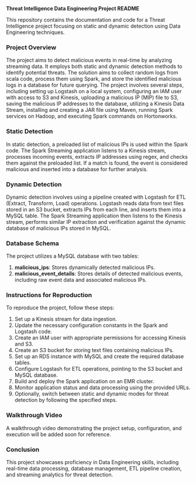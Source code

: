 **Threat Intelligence Data Engineering Project README**

This repository contains the documentation and code for a Threat Intelligence project focusing on static and dynamic detection using Data Engineering techniques.

### Project Overview

The project aims to detect malicious events in real-time by analyzing streaming data. It employs both static and dynamic detection methods to identify potential threats.
The solution aims to collect random logs from scala code, process them using Spark, and store the identified malicious logs in a database for future querying.
The project involves several steps, including setting up Logstash on a local system, configuring an IAM user with access to S3 and Kinesis, uploading a malicious IP (MIP) file to S3, saving the malicious IP addresses to the database, utilizing a Kinesis Data Stream, installing and creating a JAR file using Maven, running Spark services on Hadoop, and executing Spark commands on Hortonworks.

### Static Detection

In static detection, a preloaded list of malicious IPs is used within the Spark code. The Spark Streaming application listens to a Kinesis stream, processes incoming events, extracts IP addresses using regex, and checks them against the preloaded list. If a match is found, the event is considered malicious and inserted into a database for further analysis.

### Dynamic Detection

Dynamic detection involves using a pipeline created with Logstash for ETL (Extract, Transform, Load) operations. Logstash reads data from text files stored in an S3 bucket, extracts IPs from each line, and inserts them into a MySQL table. The Spark Streaming application then listens to the Kinesis stream, performs similar IP extraction and verification against the dynamic database of malicious IPs stored in MySQL.

### Database Schema

The project utilizes a MySQL database with two tables:
1. **malicious_ips**: Stores dynamically detected malicious IPs.
2. **malicious_event_details**: Stores details of detected malicious events, including raw event data and associated malicious IPs.

### Instructions for Reproduction

To reproduce the project, follow these steps:
1. Set up a Kinesis stream for data ingestion.
2. Update the necessary configuration constants in the Spark and Logstash code.
3. Create an IAM user with appropriate permissions for accessing Kinesis and S3.
4. Create an S3 bucket for storing text files containing malicious IPs.
5. Set up an RDS instance with MySQL and create the required database tables.
6. Configure Logstash for ETL operations, pointing to the S3 bucket and MySQL database.
7. Build and deploy the Spark application on an EMR cluster.
8. Monitor application status and data processing using the provided URLs.
9. Optionally, switch between static and dynamic modes for threat detection by following the specified steps.

### Walkthrough Video

A walkthrough video demonstrating the project setup, configuration, and execution will be added soon for reference.

### Conclusion

This project showcases proficiency in Data Engineering skills, including real-time data processing, database management, ETL pipeline creation, and streaming analytics for threat detection.

